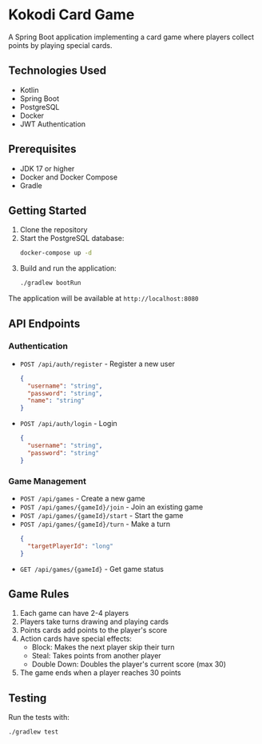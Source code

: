 # Kokodi Card Game

A Spring Boot application implementing a card game where players collect points by playing special cards.

## Technologies Used

- Kotlin
- Spring Boot
- PostgreSQL
- Docker
- JWT Authentication

## Prerequisites

- JDK 17 or higher
- Docker and Docker Compose
- Gradle

## Getting Started

1. Clone the repository
2. Start the PostgreSQL database:
   ```bash
   docker-compose up -d
   ```
3. Build and run the application:
   ```bash
   ./gradlew bootRun
   ```

The application will be available at `http://localhost:8080`

## API Endpoints

### Authentication

- `POST /api/auth/register` - Register a new user
  ```json
  {
    "username": "string",
    "password": "string",
    "name": "string"
  }
  ```

- `POST /api/auth/login` - Login
  ```json
  {
    "username": "string",
    "password": "string"
  }
  ```

### Game Management

- `POST /api/games` - Create a new game
- `POST /api/games/{gameId}/join` - Join an existing game
- `POST /api/games/{gameId}/start` - Start the game
- `POST /api/games/{gameId}/turn` - Make a turn
  ```json
  {
    "targetPlayerId": "long"
  }
  ```
- `GET /api/games/{gameId}` - Get game status

## Game Rules

1. Each game can have 2-4 players
2. Players take turns drawing and playing cards
3. Points cards add points to the player's score
4. Action cards have special effects:
   - Block: Makes the next player skip their turn
   - Steal: Takes points from another player
   - Double Down: Doubles the player's current score (max 30)
5. The game ends when a player reaches 30 points

## Testing

Run the tests with:
```bash
./gradlew test
``` 